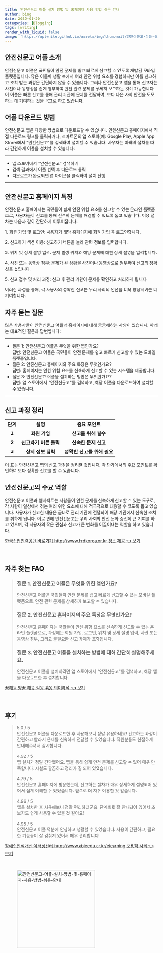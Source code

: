 ```yaml
---
title: 안전신문고 어플 설치 방법 및 홈페이지 사용 방법 쉬운 안내
author: bing
date: 2025-01-30
categories: [Blogging]
tags: [writing]
render_with_liquid: false
image: 'https://aptwhite.github.io/assets/img/thumbnail/안전신문고-어플-설치-방법-및-홈페이지-사용-방법-쉬운-안내.webp'
---
```



<h2 id='안전신문고_어플_소개'>안전신문고 어플 소개</h2>

<p>안전신문고 어플은 국민들이 안전 문제를 쉽고 빠르게 신고할 수 있도록 개발된 모바일 플랫폼입니다. 많은 이들이 생활 속에서 여러 안전 위험 요소를 경험하지만 이를 신고하고 조치 받는 과정은 간단하지 않을 수 있습니다. 그러나 안전신문고 앱을 통해 신고자는 사진이나 동영상을 쉽게 첨부하여 안전 관련 문제를 상세히 보고하는 것이 가능합니다. 이 어플은 빠른 신고를 통해 관리 기관에 문제를 전달하여, 보다 나은 사회 안전을 도모하는 데 기여하는 것을 목표로 하고 있습니다.</p>

<h2 id='어플_다운로드_방법'>어플 다운로드 방법</h2>

<p>안전신문고 앱은 다양한 방법으로 다운로드할 수 있습니다. 안전신문고 홈페이지에서 직접 다운로드 링크를 클릭하거나, 스마트폰의 앱 스토어(예: Google Play, Apple App Store)에서 "안전신문고"를 검색하여 설치할 수 있습니다. 사용자는 아래의 절차를 따라 간편하게 어플을 설치할 수 있습니다:</p>

<hr />

<ul>
    <li>앱 스토어에서 "안전신문고" 검색하기</li>
    <li>검색 결과에서 어플 선택 후 다운로드 클릭</li>
    <li>다운로드가 완료되면 앱 아이콘을 클릭하여 설치 진행</li>
</ul>

<hr />

<h2 id='안전신문고_홈페이지_특징'>안전신문고 홈페이지 특징</h2>

<p>안전신문고 홈페이지는 국민들이 쉽게 안전 위험 요소를 신고할 수 있는 온라인 플랫폼으로, 사용자들이 신고를 통해 신속히 문제를 해결할 수 있도록 돕고 있습니다. 이용 절차는 다음과 같이 간단하게 이루어집니다:</p>

<p>1. 회원 가입 및 로그인: 사용자가 해당 홈페이지에 회원 가입 후 로그인합니다.</p>

<p>2. 신고하기 섹션 이용: 신고하기 버튼을 눌러 관련 정보를 입력합니다.</p>

<p>3. 위치 및 상세 설명 입력: 문제 발생 위치와 해당 문제에 대한 상세 설명을 입력합니다.</p>

<p>4. 사진 또는 동영상 첨부: 문제가 된 상황을 사진이나 동영상으로 첨부하여 신고의 정확성을 높입니다.</p>

<p>5. 신고 접수 및 처리 과정: 신고 후 관리 기관이 문제를 확인하고 처리하게 됩니다.</p>

<p>이러한 과정을 통해, 각 사용자의 정확한 신고는 우리 사회의 안전을 더욱 향상시키는 데 기여합니다.</p>

<h2 id='자주_묻는_질문'>자주 묻는 질문</h2>

<p>많은 사용자들이 안전신문고 어플과 홈페이지에 대해 궁금해하는 사항이 있습니다. 아래는 대표적인 질문과 답변입니다:</p>

<hr />

<ul>
    <li>질문 1: 안전신문고 어플은 무엇을 위한 앱인가요? <br> 답변: 안전신문고 어플은 국민들이 안전 문제를 쉽고 빠르게 신고할 수 있는 모바일 플랫폼입니다.</li>
    <li>질문 2: 안전신문고 홈페이지의 주요 특징은 무엇인가요? <br> 답변: 홈페이지는 안전 위험 요소를 신속하게 신고할 수 있는 시스템을 제공합니다.</li>
    <li>질문 3: 안전신문고 어플을 설치하는 방법은 무엇인가요? <br> 답변: 앱 스토어에서 "안전신문고"를 검색하고, 해당 어플을 다운로드하여 설치할 수 있습니다.</li>
</ul>

<hr />

<h2 id='신고_과정_정리'>신고 과정 정리</h2>

<table>
    <tr>
        <td style="text-align: center; height: 17px;"><b>단계</b></td>
        <td style="text-align: center; height: 17px;"><b>설명</b></td>
        <td style="text-align: center; height: 17px;"><b>중요 포인트</b></td>
    </tr>
    <tr>
        <td style="text-align: center; height: 17px;"><b>1</b></td>
        <td style="text-align: center; height: 17px;"><b>회원 가입</b></td>
        <td style="text-align: center; height: 17px;"><b>신고를 위해 필수</b></td>
    </tr>
    <tr>
        <td style="text-align: center; height: 17px;"><b>2</b></td>
        <td style="text-align: center; height: 17px;"><b>신고하기 버튼 클릭</b></td>
        <td style="text-align: center; height: 17px;"><b>신속한 문제 신고</b></td>
    </tr>
    <tr>
        <td style="text-align: center; height: 17px;"><b>3</b></td>
        <td style="text-align: center; height: 17px;"><b>상세 정보 입력</b></td>
        <td style="text-align: center; height: 17px;"><b>정확한 신고를 위해 필요</b></td>
    </tr>
</table>

<p>이 표는 안전신문고 앱의 신고 과정을 정리한 것입니다. 각 단계에서의 주요 포인트를 확인하여 보다 정확한 신고를 할 수 있습니다.</p>

<h2 id='안전신문고_주요_역할'>안전신문고의 주요 역할</h2>

<p>안전신문고 어플과 웹사이트는 사람들이 안전 문제를 신속하게 신고할 수 있는 도구로, 각 사람이 일상에서 겪는 여러 위험 요소에 대해 적극적으로 대응할 수 있도록 돕고 있습니다. 사용자가 신고한 내용은 곧바로 관리 기관에 전달되어 해당 기관에서 신속한 조치를 취하게 됩니다. 이로 인해 안전신문고는 우리 사회의 안전 문화 증진에 큰 기여를 하고 있으며, 각 사용자의 작은 관심과 신고가 큰 변화를 이끌어내는 역할을 하고 있습니다.</p>


<p><a class="click-button" title="한국산업인력공단 바로가기 https//www.hrdkorea.or.kr 정보 제공" href="https://aptwhite.github.io/posts/%ED%95%9C%EA%B5%AD%EC%82%B0%EC%97%85%EC%9D%B8%EB%A0%A5%EA%B3%B5%EB%8B%A8-%EB%B0%94%EB%A1%9C%EA%B0%80%EA%B8%B0-httpswww.hrdkorea.or.kr-%EC%A0%95%EB%B3%B4-%EC%A0%9C%EA%B3%B5/" rel="dofollow">한국산업인력공단 바로가기 https//www.hrdkorea.or.kr 정보 제공 👈 보기</a></p><br>
<h2 id='자주_찾는_FAQ'>자주 찾는 FAQ</h2>
<div itemscope="" itemtype="https://schema.org/FAQPage"> 
<blockquote> 
<div itemscope="" itemprop="mainEntity" itemtype="https://schema.org/Question"> 
<h3 itemprop="name">질문 1. 안전신문고 어플은 무엇을 위한 앱인가요?</h3> 
<div itemscope="" itemprop="acceptedAnswer" itemtype="https://schema.org/Answer"> 
<span itemprop="text"> 
<p>안전신문고 어플은 국민들이 안전 문제를 쉽고 빠르게 신고할 수 있는 모바일 플랫폼으로, 안전 관련 문제를 상세하게 보고할 수 있습니다.</p> 
</span> 
</div> 
</div> 
<div itemscope="" itemprop="mainEntity" itemtype="https://schema.org/Question"> 
<h3 itemprop="name">질문 2. 안전신문고 홈페이지의 주요 특징은 무엇인가요?</h3> 
<div itemscope="" itemprop="acceptedAnswer" itemtype="https://schema.org/Answer"> 
<span itemprop="text"> 
<p>안전신문고 홈페이지는 국민들이 안전 위험 요소를 신속하게 신고할 수 있는 온라인 플랫폼으로, 과정에는 회원 가입, 로그인, 위치 및 상세 설명 입력, 사진 또는 동영상 첨부, 그리고 불필요한 신고 자제가 포함됩니다.</p> 
</span> 
</div> 
</div> 
<div itemscope="" itemprop="mainEntity" itemtype="https://schema.org/Question"> 
<h3 itemprop="name">질문 3. 안전신문고 어플을 설치하는 방법에 대해 간단히 설명해주세요.</h3> 
<div itemscope="" itemprop="acceptedAnswer" itemtype="https://schema.org/Answer"> 
<span itemprop="text"> 
<p>안전신문고 어플을 설치하려면 앱 스토어에서 "안전신문고"를 검색하고, 해당 앱을 다운로드한 후 설치합니다.</p> 
</span> 
</div> 
</div> 
</blockquote> 
</div>
<p><a class="click-button" title="꿈해몽 양꿈 해몽 길몽 흉몽 의미해석" href="https://aptwhite.github.io/posts/%EA%BF%88%ED%95%B4%EB%AA%BD-%EC%96%91%EA%BF%88-%ED%95%B4%EB%AA%BD-%EA%B8%B8%EB%AA%BD-%ED%9D%89%EB%AA%BD-%EC%9D%98%EB%AF%B8%ED%95%B4%EC%84%9D/" rel="dofollow">꿈해몽 양꿈 해몽 길몽 흉몽 의미해석 👈 보기</a></p><br>
<h2 id='후기'>후기</h2>
<div itemscope itemtype="https://schema.org/Product">
  <blockquote>
  <div itemprop="review" itemscope itemtype="https://schema.org/Review">
      <div itemprop="reviewRating" itemscope itemtype="https://schema.org/Rating"> <span itemprop="ratingValue">5.0</span> / <span itemprop="bestRating">5</span> </div>
      <span itemprop="reviewBody">안전신문고 어플을 다운로드한 후 사용해보니 정말 유용하네요! 신고하는 과정이 간편하고 빨라서 문제를 신속하게 전달할 수 있었습니다. 직원분들도 친절하게 안내해주셔서 감사합니다.</span>
  </div>
  <br>
  <div itemprop="review" itemscope itemtype="https://schema.org/Review">
      <div itemprop="reviewRating" itemscope itemtype="https://schema.org/Rating"> <span itemprop="ratingValue">4.92</span> / <span itemprop="bestRating">5</span> </div>
      <span itemprop="reviewBody">앱 설치가 정말 간단했어요. 앱을 통해 쉽게 안전 문제를 신고할 수 있어 매우 만족합니다. 시설도 깔끔하고 정리가 잘 되어 있었습니다.</span>
  </div>
  <br>
  <div itemprop="review" itemscope itemtype="https://schema.org/Review">
      <div itemprop="reviewRating" itemscope itemtype="https://schema.org/Rating"> <span itemprop="ratingValue">4.79</span> / <span itemprop="bestRating">5</span> </div>
      <span itemprop="reviewBody">안전신문고 홈페이지에 방문했는데, 신고하는 절차가 매우 상세하게 설명되어 있어서 쉽게 이해할 수 있었습니다. 앞으로 더 자주 이용할 것 같습니다.</span>
  </div>
  <br>
  <div itemprop="review" itemscope itemtype="https://schema.org/Review">
      <div itemprop="reviewRating" itemscope itemtype="https://schema.org/Rating"> <span itemprop="ratingValue">4.96</span> / <span itemprop="bestRating">5</span> </div>
      <span itemprop="reviewBody">앱을 설치한 후 사용해보니 정말 편리하더군요. 단계별로 잘 안내되어 있어서 초보자도 쉽게 사용할 수 있을 것 같아요!</span>
  </div>
  <br>
  <div itemprop="review" itemscope itemtype="https://schema.org/Review">
      <div itemprop="reviewRating" itemscope itemtype="https://schema.org/Rating"> <span itemprop="ratingValue">4.95</span> / <span itemprop="bestRating">5</span> </div>
      <span itemprop="reviewBody">안전신문고 어플 덕분에 안심하고 생활할 수 있었습니다. 사용이 간편하고, 필요한 기능들이 잘 갖춰져 있어서 매우 편리합니다!</span>
  </div>
  </blockquote>
</div>
<p><a class="click-button" title="장애인인식개선 이러닝센터 https//www.ableedu.or.kr/elearning 포용적 사회" href="https://aptwhite.github.io/posts/%EC%9E%A5%EC%95%A0%EC%9D%B8%EC%9D%B8%EC%8B%9D%EA%B0%9C%EC%84%A0-%EC%9D%B4%EB%9F%AC%EB%8B%9D%EC%84%BC%ED%84%B0-httpswww.ableedu.or.krelearning-%ED%8F%AC%EC%9A%A9%EC%A0%81-%EC%82%AC%ED%9A%8C/" rel="dofollow">장애인인식개선 이러닝센터 https//www.ableedu.or.kr/elearning 포용적 사회 👈 보기</a></p><br>
<figure class="image"><img src="https://aptwhite.github.io/assets/img/thumbnail/안전신문고-어플-설치-방법-및-홈페이지-사용-방법-쉬운-안내.webp" alt="안전신문고-어플-설치-방법-및-홈페이지-사용-방법-쉬운-안내" width="256" height="256"></figure>